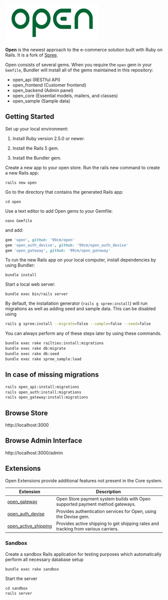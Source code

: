 
<img src="./open_logo_300.png" width="300">

**Open** is the newest approach to the e-commerce solution built with Ruby on Rails. It is a fork of [Spree](https://spreecommerce.org).

Open consists of several gems. When you require the `open` gem in your
`Gemfile`, Bundler will install all of the gems maintained in this repository:

* open_api (RESTful API)
* open_frontend (Customer frontend)
* open_backend (Admin panel)
* open_core (Essential models, mailers, and classes)
* open_sample (Sample data)

Getting Started
----------------------

Set up your local environment:

1. Install Ruby version 2.5.0 or newer.

2. Install the Rails 5 gem.

3. Install the Bundler gem.

Create a new app to your open store. Run the rails new command to create a new Rails app:

```shell
rails new open
```

Go to the directory that contains the generated Rails app:

```shell
cd open
```

Use a text editor to add Open gems to your Gemfile:

```shell
nano Gemfile
```

and add:

```ruby
gem 'open', github: '99cm/open'
gem 'open_auth_devise', github: '99cm/open_auth_devise'
gem 'open_gateway', github: '99cm/open_gateway'
```

To run the new Rails app on your local computer, install dependencies by using Bundler:

```shell
bundle install
```

Start a local web server:

```shell
bundle exec bin/rails server
```

By default, the installation generator (`rails g spree:install`) will run
migrations as well as adding seed and sample data. This can be disabled using

```bash
rails g spree:install --migrate=false --sample=false --seed=false
```

You can always perform any of these steps later by using these commands.

```bash
bundle exec rake railties:install:migrations
bundle exec rake db:migrate
bundle exec rake db:seed
bundle exec rake spree_sample:load
```

In case of missing migrations
--------------------------------

```bash
rails open_api:install:migrations
rails open_auth:install:migrations
rails open_gateway:install:migrations
```

Browse Store
----------------------

http://localhost:3000

Browse Admin Interface
----------------------

http://localhost:3000/admin

Extensions
----------------------

Open Extensions provide additional features not present in the Core system.


| Extension | Description |
| --- | --- |
| [open_gateway](https://github.com/99cm/open_gateway) | Open Store payment system builds with Open supported payment method gateways.
| [open_auth_devise](https://github.com/99cm/open_auth_devise) | Provides authentication services for Open, using the Devise gem.
| [open_active_shipping](https://github.com/99cm/open_active_shipping) | Provides active shipping to get shipping rates and tracking from various carriers.

### Sandbox

Create a sandbox Rails application for testing purposes which automatically perform all necessary database setup

```shell
bundle exec rake sandbox
```

Start the server

```shell
cd sandbox
rails server
```